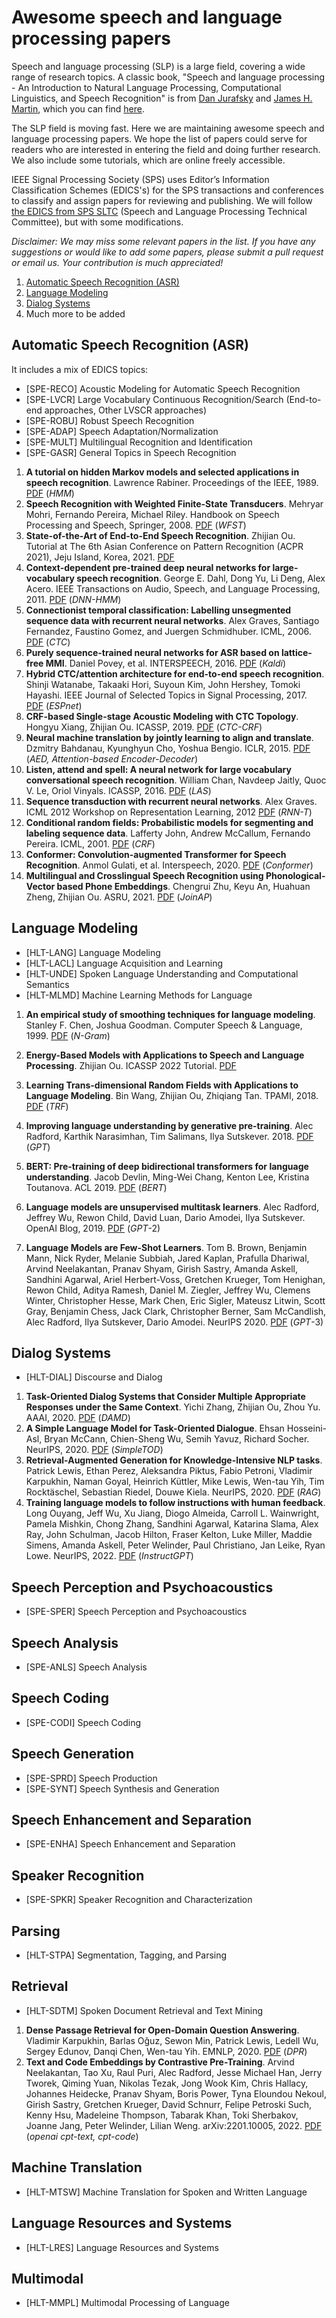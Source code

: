 # Awesome speech and language processing papers

Speech and language processing (SLP) is a large field, covering a wide range of research topics. A classic book, "Speech and language processing - An Introduction to Natural Language Processing, Computational Linguistics, and Speech Recognition" is from [Dan Jurafsky](http://web.stanford.edu/people/jurafsky/) and [James H. Martin](http://www.cs.colorado.edu/~martin/), which you can find [here](https://web.stanford.edu/~jurafsky/slp3/). 

The SLP field is moving fast. Here we are maintaining awesome speech and language processing papers. We hope the list of papers could serve for readers who are interested in entering the field and doing further research. We also include some tutorials, which are online freely accessible.

IEEE Signal Processing Society (SPS) uses Editor’s Information Classification Schemes (EDICS's) for the SPS transactions and conferences to classify and assign papers for reviewing and publishing. We will follow [the EDICS from SPS SLTC](https://signalprocessingsociety.org/community-involvement/speech-and-language-processing/edics) (Speech and Language Processing Technical Committee), but with some modifications.

_Disclaimer: We may miss some relevant papers in the list. If you have any suggestions or would like to add some papers, please submit a pull request or email us. Your contribution is much appreciated!_

1. [Automatic Speech Recognition (ASR)](#automatic-speech-recognition-asr)
2. [Language Modeling](#language-modeling)
3. [Dialog Systems](#dialog-systems)
4. Much more to be added


## Automatic Speech Recognition (ASR)

It includes a mix of EDICS topics:
- [SPE-RECO] Acoustic Modeling for Automatic Speech Recognition
- [SPE-LVCR] Large Vocabulary Continuous Recognition/Search (End-to-end approaches, Other LVSCR approaches)
- [SPE-ROBU] Robust Speech Recognition
- [SPE-ADAP] Speech Adaptation/Normalization
- [SPE-MULT] Multilingual Recognition and Identification
- [SPE-GASR] General Topics in Speech Recognition



1. **A tutorial on hidden Markov models and selected applications in speech recognition**. Lawrence Rabiner. Proceedings of the IEEE, 1989. [PDF](https://web.ece.ucsb.edu/Faculty/Rabiner/ece259/Reprints/tutorial%20on%20hmm%20and%20applications.pdf) (_HMM_)
2. **Speech Recognition with Weighted Finite-State Transducers**. Mehryar Mohri, Fernando Pereira, Michael Riley. Handbook on Speech Processing and Speech, Springer, 2008. [PDF](https://cs.nyu.edu/~mohri/pub/hbka.pdf) (_WFST_)
3. **State-of-the-Art of End-to-End Speech Recognition**. Zhijian Ou. Tutorial at The 6th Asian Conference on Pattern Recognition (ACPR 2021), Jeju Island, Korea, 2021.  [PDF](http://oa.ee.tsinghua.edu.cn/~ouzhijian/pdf/ACPR2021%20Tutorial%20State-of-the-Art%20of%20End-to-End%20Speech%20Recognition.pdf)
4. **Context-dependent pre-trained deep neural networks for large-vocabulary speech recognition**. George E. Dahl, Dong Yu, Li Deng, Alex Acero. IEEE Transactions on Audio, Speech, and Language Processing, 2011. [PDF](https://www.cs.toronto.edu/%7Egdahl/papers/DRAFT_DBN4LVCSR-TransASLP.pdf) (_DNN-HMM_)
5. **Connectionist temporal classification: Labelling unsegmented sequence data with recurrent neural networks**. Alex Graves, Santiago Fernandez, Faustino Gomez, and Juergen Schmidhuber. ICML, 2006. [PDF](https://www.cs.toronto.edu/~graves/icml_2006.pdf) (_CTC_)
6. **Purely sequence-trained neural networks for ASR based on lattice-free MMI**. Daniel Povey, et al. INTERSPEECH, 2016. [PDF](https://www.danielpovey.com/files/2016_interspeech_mmi.pdf) (_Kaldi_)
7. **Hybrid CTC/attention architecture for end-to-end speech recognition**. Shinji Watanabe, Takaaki Hori, Suyoun Kim, John Hershey, Tomoki Hayashi. IEEE Journal of Selected Topics in Signal Processing, 2017. [PDF](https://www.merl.com/publications/docs/TR2017-190.pdf) (_ESPnet_)
8. **CRF-based Single-stage Acoustic Modeling with CTC Topology**. Hongyu Xiang, Zhijian Ou. ICASSP, 2019. [PDF](http://oa.ee.tsinghua.edu.cn/~ouzhijian/pdf/ctc-crf.pdf) (_CTC-CRF_)
9. **Neural machine translation by jointly learning to align and translate**. Dzmitry Bahdanau, Kyunghyun Cho, Yoshua Bengio. ICLR, 2015. [PDF](https://arxiv.org/pdf/1409.0473.pdf) (_AED, Attention-based Encoder-Decoder_)
10. **Listen, attend and spell: A neural network for large vocabulary conversational speech recognition**. William Chan, Navdeep Jaitly, Quoc V. Le, Oriol Vinyals. ICASSP, 2016. [PDF](https://arxiv.org/pdf/1409.0473.pdf) (_LAS_)
11. **Sequence transduction with recurrent neural networks**. Alex Graves. ICML 2012 Workshop on Representation Learning, 2012 [PDF](https://arxiv.org/pdf/1211.3711.pdf) (_RNN-T_)
12. **Conditional random fields: Probabilistic models for segmenting and labeling sequence data**. Lafferty John, Andrew McCallum, Fernando Pereira. ICML, 2001. [PDF](https://repository.upenn.edu/server/api/core/bitstreams/4905e2c0-e9d5-4961-804b-973de8bdfc7c/content) (_CRF_)
13. **Conformer: Convolution-augmented Transformer for Speech Recognition**. Anmol Gulati, et al. Interspeech, 2020. [PDF](https://arxiv.org/pdf/2005.08100.pdf) (_Conformer_)
14. **Multilingual and Crosslingual Speech Recognition using Phonological-Vector based Phone Embeddings**. Chengrui Zhu, Keyu An, Huahuan Zheng, Zhijian Ou. ASRU, 2021. [PDF](https://arxiv.org/pdf/2107.05038.pdf) (_JoinAP_)

## Language Modeling
- [HLT-LANG] Language Modeling
- [HLT-LACL] Language Acquisition and Learning
- [HLT-UNDE] Spoken Language Understanding and Computational Semantics
- [HLT-MLMD] Machine Learning Methods for Language

1. **An empirical study of smoothing techniques for language modeling**. Stanley F. Chen, Joshua Goodman. Computer Speech & Language, 1999. [PDF](https://pdf.sciencedirectassets.com/272453/1-s2.0-S0885230800X00101/1-s2.0-S0885230899901286/main.pdf?X-Amz-Security-Token=IQoJb3JpZ2luX2VjEOb%2F%2F%2F%2F%2F%2F%2F%2F%2F%2FwEaCXVzLWVhc3QtMSJIMEYCIQDVcIa0J0HtvyOqvaJBRBwlAMjhEBNzsX%2BwubddBMfZCQIhAPowZZW%2F9jsb5lZiJO23mFyNkbRoJjQ%2Bx%2ByxkgabHeYwKrsFCM%2F%2F%2F%2F%2F%2F%2F%2F%2F%2F%2FwEQBRoMMDU5MDAzNTQ2ODY1IgwM8ztZNoMRY0mnLycqjwUkbMprjuXoyVZEEIcygqRc9%2BgmofK%2FyRxzaqlUi5EzU09dQCF3YJ7Awhy93HOiygCmJYkN3awOaYdgYSZGzA5vS2TQwIOjNeErQGgsBwUlPM%2F28gw1PgM%2B8ncO6hfVHWZqlLrQqy9TnXCpBC9CQBiDl2L98ARVApZAjDdCy2FD1dASM3K3NPCsx7c4I3NVy%2Bp0vL%2FL2WiPmFE6osBFTRHuQUVIkrGs05G3536NilhohvIijKOUcV6dZZrZX6kxjygVaYja2XbTN5BF2Xy7fa5pThjkfRMvd0xHiyoBgO%2FpK%2F7ShtiDUGqQnpYLCxkV9h4SV3P2%2F4NETYRwJ7EeKZWEpPp5CaEhk0ZNxoq%2BpBfXNeSgophxNJzS8jrgFMKhDhC%2B7%2BiDASC4Dv4zmr4PgiM%2BVOVkLwT8X7nfbEhmlaETbQAN3MMK5A9Kqk8OFHCsGEyIMvu1b1gl0bvTulNXPJ0jfApWKx2HzzkdtypDbRCgtIF%2BaIpbvvBqHPt3y%2FFfwoUBaYENRTqy1w62vJwbYnWgcfdVKraaK9d%2FBprp3RuxxrOIin0UvAUu67E1gj5F3rfWRf4kI1h8URqEZBvfnA3KfrdYbjxSqH28nMqSUtaXruVKRonmN10hVCBfrWN9roftbUSbvjguqIf94E36i4EwREvebljGPkpDH5J1R8oGd7HNf8QGb5Ewt6IlZynCJwDBceVevPKxc%2FtpcCk7XhVxjVR8gHfZTSyF2R2gj%2BopvUwtgGUH2Sv%2BMBoIvWSsBUNPxPEAaHS37FtZo7NNBhLAt3kADaxMek8GaOejzkquiG153rd8gvrApeGJ2%2FvZFhX5sz%2BN2XC48akiMoVqDgaYeXNxgGiRpn5vX15x%2Fj8hMIDo9a4GOrABv1Su0FE2RGfOzeLtPl%2F2yCH2pvBIZkRwY7Iwjh48fHLYZja1D1cX41DQbGo8dngQnMU3cPzYg%2BIgxRjUTLdK%2BjUtI4pRT06bIqMGYC3Ci3KAZVXqHGIJGbo3gQlBQxWY5U3XNf6ieMdkPa9T7p9kcnNQEyatKpTw5bOByQEDM%2BUVS2r45tnwt7zzbUAMGLb%2F9DhVBp95764bKOkCzMcobYpTRMDlylgnKTcOgwkQAoA%3D&X-Amz-Algorithm=AWS4-HMAC-SHA256&X-Amz-Date=20240227T072541Z&X-Amz-SignedHeaders=host&X-Amz-Expires=300&X-Amz-Credential=ASIAQ3PHCVTYSYAKXHBH%2F20240227%2Fus-east-1%2Fs3%2Faws4_request&X-Amz-Signature=c15c40de46d07af89aa02c48bba3e4b45746025b0d077953d15fe3a0a5620960&hash=565d4ee56b0aa58784d1203132e63688abec68d64ee3d594240eaa8f43f3079a&host=68042c943591013ac2b2430a89b270f6af2c76d8dfd086a07176afe7c76c2c61&pii=S0885230899901286&tid=spdf-45d54c50-a162-4ab2-a7e0-6f4c3effc9ff&sid=54e4f1ad7f19804c33895b44ed573490bd9fgxrqa&type=client&tsoh=d3d3LnNjaWVuY2VkaXJlY3QuY29t&ua=10125a510d0501520001&rr=85beb1ffb8a66871&cc=jp) (_N-Gram_)

2. **Energy-Based Models with Applications to Speech and Language Processing**. Zhijian Ou. ICASSP 2022 Tutorial. [PDF](http://oa.ee.tsinghua.edu.cn/~ouzhijian/ICASSP2022/ICASSP2022_Tutorial_EBM.pdf)

3. **Learning Trans-dimensional Random Fields with Applications to Language Modeling**. Bin Wang, Zhijian Ou, Zhiqiang Tan. TPAMI, 2018. [PDF](https://ieeexplore.ieee.org/stamp/stamp.jsp?tp=&arnumber=7906616) (_TRF_)

4. **Improving language understanding by generative pre-training**. Alec Radford, Karthik Narasimhan, Tim Salimans, Ilya Sutskever. 2018.  [PDF](https://www.mikecaptain.com/resources/pdf/GPT-1.pdf) (_GPT_)

5. **BERT: Pre-training of deep bidirectional transformers for language understanding**. Jacob Devlin, Ming-Wei Chang, Kenton Lee, Kristina Toutanova. ACL 2019. [PDF](https://arxiv.org/pdf/1810.04805.pdf)  (_BERT_)

6. **Language models are unsupervised multitask learners**. Alec Radford, Jeffrey Wu, Rewon Child, David Luan, Dario Amodei, Ilya Sutskever. OpenAI Blog, 2019. [PDF](https://insightcivic.s3.us-east-1.amazonaws.com/language-models.pdf) (_GPT_-2)

8. **Language Models are Few-Shot Learners**. Tom B. Brown, Benjamin Mann, Nick Ryder, Melanie Subbiah, Jared Kaplan, Prafulla Dhariwal, Arvind Neelakantan, Pranav Shyam, Girish Sastry, Amanda Askell, Sandhini Agarwal, Ariel Herbert-Voss, Gretchen Krueger, Tom Henighan, Rewon Child, Aditya Ramesh, Daniel M. Ziegler, Jeffrey Wu, Clemens Winter, Christopher Hesse, Mark Chen, Eric Sigler, Mateusz Litwin, Scott Gray, Benjamin Chess, Jack Clark, Christopher Berner, Sam McCandlish, Alec Radford, Ilya Sutskever, Dario Amodei. NeurIPS 2020. [PDF](https://proceedings.neurips.cc/paper_files/paper/2020/file/1457c0d6bfcb4967418bfb8ac142f64a-Paper.pdf) (_GPT_-3)



## Dialog Systems
- [HLT-DIAL] Discourse and Dialog

1.  **Task-Oriented Dialog Systems that Consider Multiple Appropriate Responses 
under the Same Context**. Yichi Zhang, Zhijian Ou, Zhou Yu. AAAI, 2020. [PDF](https://arxiv.org/pdf/1911.10484.pdf) (_DAMD_)
2. **A Simple Language Model for Task-Oriented Dialogue**. Ehsan Hosseini-Asl, Bryan McCann, Chien-Sheng Wu, Semih Yavuz, Richard Socher. NeurIPS, 2020. [PDF](https://arxiv.org/pdf/2005.00796.pdf) (_SimpleTOD_)
3. **Retrieval-Augmented Generation for Knowledge-Intensive NLP tasks**. Patrick Lewis, Ethan Perez, Aleksandra Piktus, Fabio Petroni, Vladimir Karpukhin, Naman Goyal, Heinrich Küttler, Mike Lewis, Wen-tau Yih, Tim Rocktäschel, Sebastian Riedel, Douwe Kiela. NeurIPS, 2020. [PDF](https://arxiv.org/pdf/2005.11401.pdf) (_RAG_)
4. **Training language models to follow instructions with human feedback**. Long Ouyang, Jeff Wu, Xu Jiang, Diogo Almeida, Carroll L. Wainwright, Pamela Mishkin, Chong Zhang, Sandhini Agarwal, Katarina Slama, Alex Ray, John Schulman, Jacob Hilton, Fraser Kelton, Luke Miller, Maddie Simens, Amanda Askell, Peter Welinder, Paul Christiano, Jan Leike, Ryan Lowe. NeurIPS, 2022. [PDF](https://arxiv.org/pdf/2203.02155.pdf) (_InstructGPT_)

## Speech Perception and Psychoacoustics
- [SPE-SPER] Speech Perception and Psychoacoustics

## Speech Analysis
- [SPE-ANLS] Speech Analysis

## Speech Coding
- [SPE-CODI] Speech Coding

## Speech Generation
- [SPE-SPRD] Speech Production
- [SPE-SYNT] Speech Synthesis and Generation

## Speech Enhancement and Separation
- [SPE-ENHA] Speech Enhancement and Separation

## Speaker Recognition
- [SPE-SPKR] Speaker Recognition and Characterization

## Parsing
- [HLT-STPA] Segmentation, Tagging, and Parsing

## Retrieval
- [HLT-SDTM] Spoken Document Retrieval and Text Mining

1. **Dense Passage Retrieval for Open-Domain Question Answering**. Vladimir Karpukhin, Barlas Oğuz, Sewon Min, Patrick Lewis, Ledell Wu, Sergey Edunov, Danqi Chen, Wen-tau Yih. EMNLP, 2020. [PDF](https://arxiv.org/pdf/2004.04906.pdf) (_DPR_)
2. **Text and Code Embeddings by Contrastive Pre-Training**. Arvind Neelakantan, Tao Xu, Raul Puri, Alec Radford, Jesse Michael Han, Jerry Tworek, Qiming Yuan, Nikolas Tezak, Jong Wook Kim, Chris Hallacy, Johannes Heidecke, Pranav Shyam, Boris Power, Tyna Eloundou Nekoul, Girish Sastry, Gretchen Krueger, David Schnurr, Felipe Petroski Such, Kenny Hsu, Madeleine Thompson, Tabarak Khan, Toki Sherbakov, Joanne Jang, Peter Welinder, Lilian Weng. arXiv:2201.10005, 2022. [PDF](https://arxiv.org/pdf/2201.10005.pdf) (_openai cpt-text, cpt-code_)

## Machine Translation
- [HLT-MTSW] Machine Translation for Spoken and Written Language

## Language Resources and Systems
- [HLT-LRES] Language Resources and Systems

## Multimodal
- [HLT-MMPL] Multimodal Processing of Language
